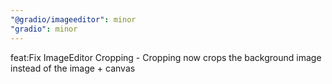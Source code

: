 ```yaml
---
"@gradio/imageeditor": minor
"gradio": minor
---
```


feat:Fix ImageEditor Cropping - Cropping now crops the background image instead of the image + canvas
